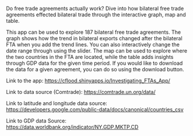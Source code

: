 
Do free trade agreements actually work? Dive into how bilateral free trade agreements effected bilateral trade through the interactive graph, map and table.

This app can be used to explore 187 bilateral free trade agreements. The graph shows how the trend in bilateral exports changed after the bilateral FTA when you add the trend lines. You can also interactively change the date range through using the slider. The map can be used to explore where the two countries in the FTA are located, while the table adds insights through GDP data for the given time period. If you would  like to download the data for a given agreement, you can do so using the download button.

Link to the app: https://cflood.shinyapps.io/Investigating_FTAs_App/

Link to data source (Comtrade): https://comtrade.un.org/data/

Link to latitude and longitude data source: https://developers.google.com/public-data/docs/canonical/countries_csv

Link to GDP data Source: https://data.worldbank.org/indicator/NY.GDP.MKTP.CD

